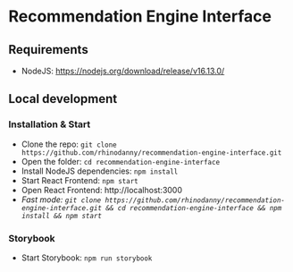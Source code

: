 # Recommendation Engine Interface
## Requirements
- NodeJS: https://nodejs.org/download/release/v16.13.0/
## Local development
### Installation & Start
- Clone the repo: `git clone https://github.com/rhinodanny/recommendation-engine-interface.git`
- Open the folder: `cd recommendation-engine-interface`
- Install NodeJS dependencies: `npm install`
- Start React Frontend: `npm start`
- Open React Frontend: http://localhost:3000
- *Fast mode: `git clone https://github.com/rhinodanny/recommendation-engine-interface.git && cd recommendation-engine-interface && npm install && npm start`*
### Storybook
- Start Storybook: `npm run storybook`
